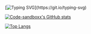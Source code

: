 [![Typing SVG](https://readme-typing-svg.demolab.com?font=Fira+Code&pause=1000&color=A0F724&background=000000&repeat=false&width=435&lines=Hello%2C+I+am+Olena!)](https://git.io/typing-svg)

[![Code-sandboxx's GitHub stats](https://github-profile-readme-nxo5a7ycd-code-sandboxx.vercel.app/api?username=code-sandboxx&show_icons=true&theme=radical)](https://github.com/code-sandboxx)


[![Top Langs](https://github-profile-readme-nxo5a7ycd-code-sandboxx.vercel.app/api/top-langs/?username=code-sandboxx&langs_count=8&theme=radical)](https://github.com/code-sandboxx/github-readme-stats)

